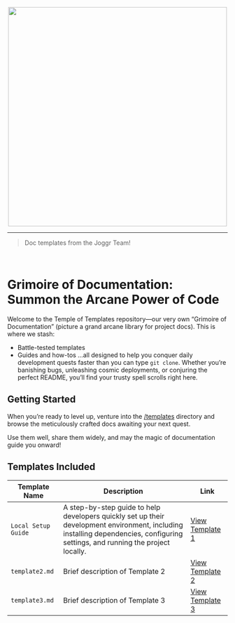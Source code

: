 <div>
    <p align="center">
        <img src="/.github/assets/gh-logo.png" align="center" width="500" />
    </p>
    <hr>
</div>

> Doc templates from the Joggr Team!

<br />

# Grimoire of Documentation: Summon the Arcane Power of Code

Welcome to the Temple of Templates repository—our very own “Grimoire of Documentation” (picture a grand arcane library for project docs). This is where we stash:

- Battle-tested templates
- Guides and how-tos
…all designed to help you conquer daily development quests faster than you can type `git clone`. Whether you’re banishing bugs, unleashing cosmic deployments, or conjuring the perfect README, you’ll find your trusty spell scrolls right here.

## Getting Started
When you’re ready to level up, venture into the [/templates](/templates) directory and browse the meticulously crafted docs awaiting your next quest.

Use them well, share them widely, and may the magic of documentation guide you onward!

## Templates Included
| Template Name | Description | Link |
|---------------|-------------|------|
| `Local Setup Guide`    | A step-by-step guide to help developers quickly set up their development environment, including installing dependencies, configuring settings, and running the project locally. | [View Template 1](https://github.com/joggrdocs/temple-of-templates/blob/main/templates/repo-specific/setup-local-environment.md) |
| `template2.md` | Brief description of Template 2 | [View Template 2](https://github.com/joggrdocs/temple-of-templates/blob/main/templates/template2.md) |
| `template3.md` | Brief description of Template 3 | [View Template 3](https://github.com/joggrdocs/temple-of-templates/blob/main/templates/template3.md) |









